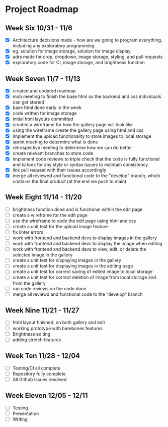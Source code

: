 # Project Roadmap

## Week Six 10/31 - 11/6

- [x] Architecture decisions made - how are we going to program everything, including any exploratory programming
- [x] eg. solution for image storage, solution for image display
- [x] adrs made for crop, dropdown, image storage, styling, and pull requests
- [x] exploratory code for CI, image storage, and brightness function 

## Week Seven 11/7 - 11/13

- [x] created and updated roadmap 
- [x] mob meeting to finish the base html so the backend and css individuals can get started
- [x] base html done early in the week
- [x] code written for image storage 
- [x] initial html layouts committed
- [x] created a wireframe for how the gallery page will look like
- [x] using the wireframe create the gallery page using html and css
- [x] implement the upload functionality to store images to local storage
- [x] sprint meeting to determine what is done
- [x] retrospective meeting to determine how we can do better
- [x] create relevant branches to store code
- [x] implement code reviews to triple check that the code is fully functional and to look for any style or syntax issues to maintain consistency
- [x] link pull request with their issues accordingly
- [x] merge all reviewed and functional code to the "develop" branch, which contains the final product (at the end we push to main)

## Week Eight 11/14 - 11/20

- [ ] brightness function done and is functional within the edit page
- [ ] create a wireframe for the edit page
- [ ] use the wireframe to code the edit page using html and css
- [ ] create a unit test for the upload image feature
- [ ] fix linter errors
- [ ] work with frontend and backend devs to display images in the gallery
- [ ] work with frontend and backend devs to display the image when editing
- [ ] work with frontend and backend devs to view, edit, or delete the selected image in the gallery
- [ ] create a unit test for displaying images in the gallery
- [ ] create a unit test for displaying images in the editing page
- [ ] create a unit test for correct saving of edited image to local storage
- [ ] create a unit test for correct deletion of image from local storage and from the gallery
- [ ] run code reviews on the code done
- [ ] merge all reviewd and functional code to the "develop" branch

## Week Nine 11/21 - 11/27

- [ ] html layout finished, on both gallery and edit
- [ ] working prototype with barebones features
- [ ] Brightness editing
- [ ] adding stretch features

## Week Ten 11/28 - 12/04

- [ ] Testing/CI all complete
- [ ] Repository fully complete
- [ ] All Github Issues resolved

## Week Eleven 12/05 - 12/11

- [ ] Testing
- [ ] Presentation
- [ ] Writing
